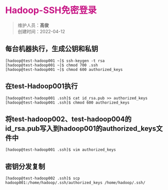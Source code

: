 # <font color=#C71585>Hadoop-SSH免密登录</font>
>维护人员：**高俊**  
>创建时间：2022-04-12

## 每台机器执行，生成公钥和私钥
```shell
[hadoop@test-hadoop001 ~]$ ssh-keygen -t rsa
[hadoop@test-hadoop001 ~]$ chmod 700 .ssh
[hadoop@test-hadoop001 ~]$ chmod 600 authorized_keys
```
## 在test-Hadoop001执行
```shell
[hadoop@test-hadoop001 .ssh]$ cat id_rsa.pub >> authorized_keys
[hadoop@test-hadoop001 .ssh]$ chmod 600 authorized_keys
```
## 将test-hadoop002、test-hadoop004的id_rsa.pub写入到hadoop001的authorized_keys文件中
```shell
[hadoop@test-hadoop001 .ssh]$ vim authorized_keys
```
## 密钥分发复制
```shell
[hadoop@test-hadoop002 .ssh]$ scp hadoop001:/home/hadoop/.ssh/authorized_keys /home/hadoop/.ssh/
```

